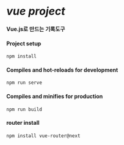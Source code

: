 # _**vue project**_
**Vue.js로 만드는 기록도구**



#### Project setup
```
npm install
```

#### Compiles and hot-reloads for development
```
npm run serve
```

#### Compiles and minifies for production
```
npm run build
```

#### router install
```
npm install vue-router@next
```
